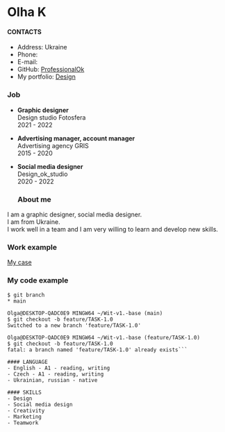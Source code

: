 # Olha K

#### CONTACTS
+ Address: Ukraine
+ Phone: 
+ E-mail: 
+ GitHub: [ProfessionalOk](https://github.com/ProfessionalOk)
+ My portfolio: [Design](https://drive.google.com/drive/folders/1PAg61d4u-nBKRxdQWawQf2IA4cfccHcs?usp=sharing)

### Job
+ **Graphic designer**  
Design studio Fotosfera  
2021 - 2022 

+ **Advertising manager, account manager**  
Advertising agency GRIS  
2015 - 2020  

+ **Social media designer**  
Design_ok_studio  
2020 - 2022  

  ### About me
I am a graphic designer, social media designer.  
I am from Ukraine.  
I work well in a team and I am very willing to learn and develop new skills.  

### Work example  
[My case](https://drive.google.com/drive/folders/1zoeZnN5sxa_vHG4dZdK0ltTHpGzr3GD1?usp=sharing) 

### My code example

```Olga@DESKTOP-QADC0E9 MINGW64 ~/Wit-v1.-base (main)
$ git branch
* main

Olga@DESKTOP-QADC0E9 MINGW64 ~/Wit-v1.-base (main)
$ git checkout -b feature/TASK-1.0
Switched to a new branch 'feature/TASK-1.0'

Olga@DESKTOP-QADC0E9 MINGW64 ~/Wit-v1.-base (feature/TASK-1.0)
$ git checkout -b feature/TASK-1.0
fatal: a branch named 'feature/TASK-1.0' already exists```
  
#### LANGUAGE 
- English - A1 - reading, writing
- Czech - A1 - reading, writing
- Ukrainian, russian - native

#### SKILLS
- Design
- Social media design
- Creativity
- Marketing
- Teamwork
